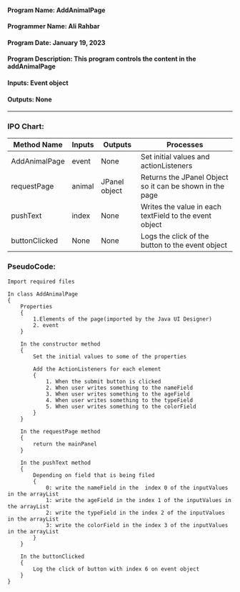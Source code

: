 #### Program Name: AddAnimalPage
#### Programmer Name: Ali Rahbar
#### Program Date: January 19, 2023
#### Program Description: This program controls the content in the addAnimalPage
#### Inputs: Event object
#### Outputs: None

---

### IPO Chart:


| **Method Name** | **Inputs** | **Outputs**              | **Processes**                                            |
|-----------------|------------|--------------------------|----------------------------------------------------------|
| AddAnimalPage   | event      | None                     | Set initial values and actionListeners                   |
| requestPage     | animal     | JPanel object            | Returns the JPanel Object so it can be shown in the page |
| pushText        | index      | None                     | Writes the value in each textField to the event object   |
| buttonClicked   | None       | None                     | Logs the click of the button to the event object         |


### PseudoCode:

```text
Import required files

In class AddAnimalPage
{
    Properties
    {
        1.Elements of the page(imported by the Java UI Designer)
        2. event
    }
    
    In the constructor method
    {
        Set the initial values to some of the properties
        
        Add the ActionListeners for each element
        {
            1. When the submit button is clicked
            2. When user writes something to the nameField
            3. When user writes something to the ageField
            4. When user writes something to the typeField
            5. When user writes something to the colorField
        }
    }
    
    In the requestPage method
    {
        return the mainPanel 
    }
    
    In the pushText method
    {
        Depending on field that is being filed
        {
            0: write the nameField in the  index 0 of the inputValues in the arrayList
            1: write the ageField in the index 1 of the inputValues in the arrayList
            2: write the typeField in the index 2 of the inputValues in the arrayList
            3: write the colorField in the index 3 of the inputValues in the arrayList
        }
    }
    
    In the buttonClicked
    {
        Log the click of button with index 6 on event object
    }
}
```

